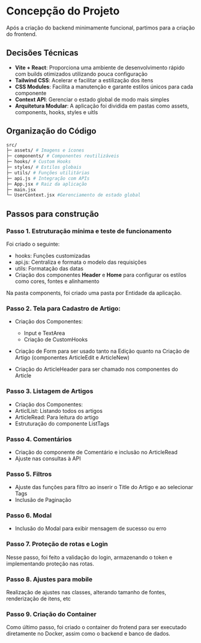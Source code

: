 # Concepção do Projeto

Após a criação do backend minimamente funcional, partimos para a criação do frontend.

## Decisões Técnicas

- **Vite + React**: Proporciona uma ambiente de desenvolvimento rápido com builds otimizados utilizando pouca configuração
- **Tailwind CSS**: Acelerar e facilitar a estilização dos itens
- **CSS Modules**: Facilita a manutenção e garante estilos únicos para cada componente
- **Context API**: Gerenciar o estado global de modo mais simples
- **Arquitetura Modular**: A aplicação foi dividida em pastas como assets, components, hooks, styles e uitls

## Organização do Código
```bash
src/
├─ assets/ # Imagens e ícones
├─ components/ # Componentes reutilizáveis 
├─ hooks/ # Custom Hooks
├─ styles/ # Estilos globais
├─ utils/ # Funções utilitárias
├─ api.js # Integração com APIs
├─ App.jsx # Raiz da aplicação
├─ main.jsx 
└─ UserContext.jsx #Gerenciamento de estado global
```

## Passos para construção

### Passo 1. Estruturação mínima e teste de funcionamento

Foi criado o seguinte:
 - hooks: Funções customizadas
 - api.js: Centraliza e formata o modelo das requisições
 - utils: Formatação das datas
 - Criação dos componentes **Header** e **Home** para configurar os estilos como cores, fontes e alinhamento

Na pasta components, foi criado uma pasta por Entidade da aplicação.

### Passo 2. Tela para Cadastro de Artigo:

- Criação dos Componentes:
    - Input e TextArea
    - Criação de CustomHooks

- Criação de Form para ser usado tanto na Edição quanto na Criação de Artigo (componentes ArticleEdit e ArticleNew)

- Criação do ArticleHeader para ser chamado nos componentes do Article

### Passo 3. Listagem de Artigos

- Criação dos Componentes:
 - ArticlList: Listando todos os artigos
 - ArticleRead: Para leitura do artigo
 - Estruturação do componente ListTags

### Passo 4. Comentários

- Criação do componente de Comentário e inclusão no ArticleRead
- Ajuste nas consultas à API


### Passo 5. Filtros 
- Ajuste das funções para filtro ao inserir o Title do Artigo e ao selecionar Tags
- Inclusão de Paginação

### Passo 6. Modal 
- Inclusão do Modal para exibir mensagem de sucesso ou erro

### Passo 7. Proteção de rotas e Login

Nesse passo, foi feito a validação do login, armazenando o token e implementando proteção nas rotas.

### Passo 8. Ajustes para mobile

Realização de ajustes nas classes, alterando tamanho de fontes, renderização de itens, etc

### Passo 9. Criação do Container

Como último passo, foi criado o container do frotend para ser executado diretamente no Docker, assim como o backend e banco de dados.